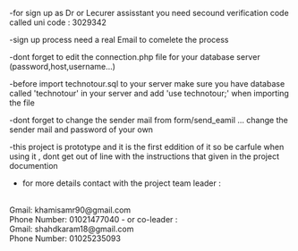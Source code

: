 -for sign up as Dr or Lecurer assisstant you need secound verification code called uni code : 3029342

-sign up process need a real Email to comelete the process

-dont forget to edit the connection.php file for your database server (password,host,username...)

-before import technotour.sql to your server make sure you have database called 'technotour' in your server and add 'use technotour;' when importing the file

-dont forget to change the sender mail from form/send_eamil ... change the sender mail and password of your own

-this project is prototype and it is the first eddition of it so be carfule when using it , dont get out of line with the instructions that given in the project documention

- for more details contact with the project team leader :
<br/>
Gmail: khamisamr90@gmail.com
<br/> 
Phone Number: 01021477040
- or co-leader :
<br/>
Gmail: shahdkaram18@gmail.com
<br/>
Phone Number: 01025235093
